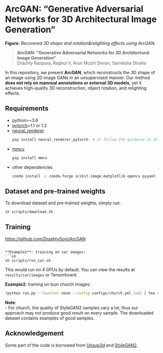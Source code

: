 # ArcGAN: “Generative Adversarial Networks for 3D Architectural Image Generation”

**Figure:** *Recovered 3D shape and rotation&relighting effects using ArcGAN.*

> **ArcGAN: “Generative Adversarial Networks for 3D Architectural Image Generation”** <br>
> Drashty Ranpara, Raghul V, Arun Mozhi Devan, Samiksha Shukla <br>

In this repository, we present **ArcGAN**, which reconstructs the 3D shape of an image using 2D image GANs in an unsupervised manner.
Our method **does not rely on mannual annotations or external 3D models**, yet it achieves high-quality 3D reconstruction, object rotation, and relighting effects.

## Requirements

* python>=3.6
* [pytorch](https://pytorch.org/)=1.1 or 1.2
* [neural_renderer](https://github.com/daniilidis-group/neural_renderer)
    ```sh
    pip install neural_renderer_pytorch  # or follow the guidance at https://github.com/elliottwu/unsup3d
    ```
* [mmcv](https://github.com/open-mmlab/mmcv)
    ```sh
    pip install mmcv
    ```
* other dependencies
    ```sh
    conda install -c conda-forge scikit-image matplotlib opencv pyyaml tensorboardX
    ```

## Dataset and pre-trained weights

To download dataset and pre-trained weights, simply run:
```sh
sh scripts/download.sh
```

## Training
https://github.com/DrashtySoni/ArcGAN
```

**Example1**: training on car images:
```sh
sh scripts/run_car.sh
```
This would run on 4 GPUs by default. You can view the results at `results/car/images` or Tensorboard.

**Example2**: training on lsun church images:
```sh
!python run.py --launcher none --config configs/church.yml 2>&1 | tee results/architecture/log.txt
```

**Note**:  
\- For church, the quality of StyleGAN2 samples vary a lot, thus our approach may not produce good result on every sample. The downloaded dataset contains examples of good samples.

## Acknowledgement

Some part of the code is borrowed from [Unsup3d](https://github.com/elliottwu/unsup3d) and [StyleGAN2](https://github.com/rosinality/stylegan2-pytorch).

